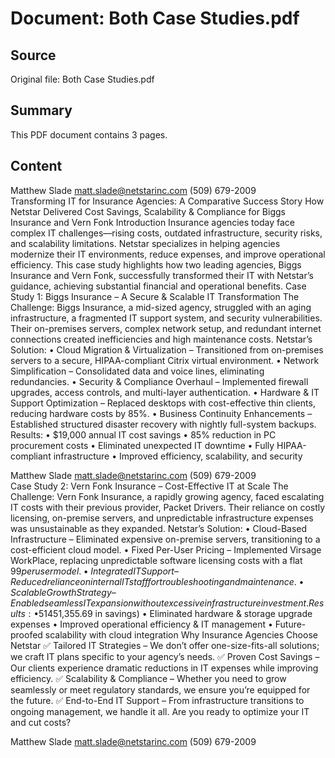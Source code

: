 # Document: Both Case Studies.pdf

## Source
Original file: Both Case Studies.pdf

## Summary
This PDF document contains 3 pages.

## Content
   Matthew Slade matt.slade@netstarinc.com (509) 679-2009  
 Transforming IT for Insurance Agencies: A Comparative Success Story How Netstar Delivered Cost Savings, Scalability & Compliance for Biggs Insurance and Vern Fonk Introduction Insurance agencies today face complex IT challenges—rising costs, outdated infrastructure, security risks, and scalability limitations. Netstar specializes in helping agencies modernize their IT environments, reduce expenses, and improve operational efficiency. This case study highlights how two leading agencies, Biggs Insurance and Vern Fonk, successfully transformed their IT with Netstar’s guidance, achieving substantial financial and operational benefits.  Case Study 1: Biggs Insurance – A Secure & Scalable IT Transformation The Challenge: Biggs Insurance, a mid-sized agency, struggled with an aging infrastructure, a fragmented IT support system, and security vulnerabilities. Their on-premises servers, complex network setup, and redundant internet connections created inefficiencies and high maintenance costs. Netstar’s Solution: • Cloud Migration & Virtualization – Transitioned from on-premises servers to a secure, HIPAA-compliant Citrix virtual environment. • Network Simplification – Consolidated data and voice lines, eliminating redundancies. • Security & Compliance Overhaul – Implemented firewall upgrades, access controls, and multi-layer authentication. • Hardware & IT Support Optimization – Replaced desktops with cost-effective thin clients, reducing hardware costs by 85%. • Business Continuity Enhancements – Established structured disaster recovery with nightly full-system backups. Results: • $19,000 annual IT cost savings • 85% reduction in PC procurement costs • Eliminated unexpected IT downtime • Fully HIPAA-compliant infrastructure • Improved efficiency, scalability, and security 

   Matthew Slade matt.slade@netstarinc.com (509) 679-2009  
 Case Study 2: Vern Fonk Insurance – Cost-Effective IT at Scale The Challenge: Vern Fonk Insurance, a rapidly growing agency, faced escalating IT costs with their previous provider, Packet Drivers. Their reliance on costly licensing, on-premise servers, and unpredictable infrastructure expenses was unsustainable as they expanded. Netstar’s Solution: • Cloud-Based Infrastructure – Eliminated expensive on-premise servers, transitioning to a cost-efficient cloud model. • Fixed Per-User Pricing – Implemented Virsage WorkPlace, replacing unpredictable software licensing costs with a flat $99 per user model. • Integrated IT Support – Reduced reliance on internal IT staff for troubleshooting and maintenance. • Scalable Growth Strategy – Enabled seamless IT expansion without excessive infrastructure investment. Results: • 51% total IT cost reduction over three years ($451,355.69 in savings) • Eliminated hardware & storage upgrade expenses • Improved operational efficiency & IT management • Future-proofed scalability with cloud integration  Why Insurance Agencies Choose Netstar 
✅ Tailored IT Strategies – We don’t offer one-size-fits-all solutions; we craft IT plans specific to your agency’s needs. 
✅ Proven Cost Savings – Our clients experience dramatic reductions in IT expenses while improving efficiency. 
✅ Scalability & Compliance – Whether you need to grow seamlessly or meet regulatory standards, we ensure you’re equipped for the future. 
✅ End-to-End IT Support – From infrastructure transitions to ongoing management, we handle it all. Are you ready to optimize your IT and cut costs?    

   Matthew Slade matt.slade@netstarinc.com (509) 679-2009  
    
 

